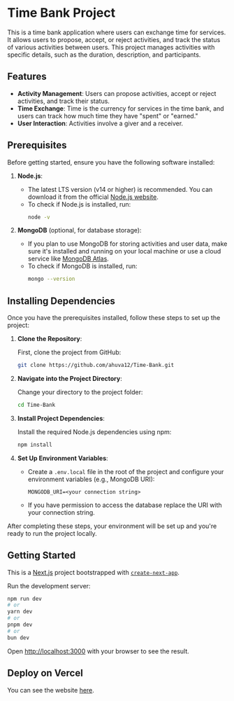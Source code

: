 # Time Bank Project

This is a time bank application where users can exchange time for services. It allows users to propose, accept, or reject activities, and track the status of various activities between users. This project manages activities with specific details, such as the duration, description, and participants.

## Features
- **Activity Management**: Users can propose activities, accept or reject activities, and track their status.
- **Time Exchange**: Time is the currency for services in the time bank, and users can track how much time they have "spent" or "earned."
- **User Interaction**: Activities involve a giver and a receiver.

## Prerequisites

Before getting started, ensure you have the following software installed:

1. **Node.js**:
   - The latest LTS version (v14 or higher) is recommended. You can download it from the official [Node.js website](https://nodejs.org/).
   - To check if Node.js is installed, run:
     ```bash
     node -v
     ```

2. **MongoDB** (optional, for database storage):
   - If you plan to use MongoDB for storing activities and user data, make sure it's installed and running on your local machine or use a cloud service like [MongoDB Atlas](https://www.mongodb.com/cloud/atlas).
   - To check if MongoDB is installed, run:
     ```bash
     mongo --version
     ```


## Installing Dependencies

Once you have the prerequisites installed, follow these steps to set up the project:

1. **Clone the Repository**:

    First, clone the project from GitHub:
     ```bash
     git clone https://github.com/ahuva12/Time-Bank.git
     ```

2. **Navigate into the Project Directory**:

   Change your directory to the project folder:
     ```bash
     cd Time-Bank
     ```

3. **Install Project Dependencies**:
   
   Install the required Node.js dependencies using npm:
     ```bash
     npm install
     ```

4. **Set Up Environment Variables**:
   - Create a `.env.local` file in the root of the project and configure your environment variables (e.g., MongoDB URI):
     ```env
     MONGODB_URI=<your connection string>
     ```
   - If you have permission to access the database replace the URI with your connection string.

After completing these steps, your environment will be set up and you're ready to run the project locally.



## Getting Started

This is a [Next.js](https://nextjs.org) project bootstrapped with [`create-next-app`](https://nextjs.org/docs/app/api-reference/cli/create-next-app).

Run the development server:

```bash
npm run dev
# or
yarn dev
# or
pnpm dev
# or
bun dev
```

Open [http://localhost:3000](http://localhost:3000) with your browser to see the result.

## Deploy on Vercel

You can see the website [here](https://time-bank.vercel.app/).
